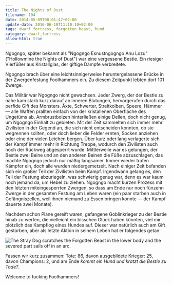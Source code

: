```yaml
---
title: The Nights of Dust
filename: 104
date: 2014-05-09T00:01:47+02:00
update-date: 2016-06-18T11:10:10+02:00
tags: dwarf fortress, forgotten beast, hund
category: dwarf_fortress
allow-html: true
---
```


<p>Ngogngo, später bekannt als "Ngogngo Esnustngogngo Anu Lozu" ("Hollowmine the Nights of Dust") war eine vergessene Bestie. Ein riesiger Vierfüßer aus Kristallglas, der giftige Dämpfe verbreitete.</p>

<p>Ngogngo brach über eine leichtsinnigerweise heruntergelassene Brücke in der Zwergenfestung Foolhammers ein. Zu diesem Zeitpunkt lebten dort 101 Zwerge.</p>

<p>Das Militär war Ngogngo nicht gewachsen. Jeder Zwerg, der der Bestie zu nahe kam starb kurz darauf an inneren Blutungen, hervorgerufen durch das perfide Gift des Monsters. Äxte, Schwerter, Streitkolben, Speere, Hämmer — alle Waffen prallten einfach von der kristallenen Oberfläche des Ungetüms ab. Armbrustbolzen hinterließen einige Dellen, doch nicht genug, um Ngogngo Einhalt zu gebieten. Mit der Zeit sammelten sich immer mehr Zivilisten in der Gegend an, die sich nicht entscheiden konnten, ob sie wegrennen sollten, oder doch lieber die Felder ernten, Socken anziehen oder eine der vielen Leichen bergen. Über kurz oder lang verlagerte sich der Kampf immer mehr in Richtung Treppe, wodurch den Zivilisten auch noch der Rückweg abgesperrt wurde. Mittlerweile war es gelungen, der Bestie zwei Beine und an den anderen Beinen die Füße abzuschlagen, das machte Ngogngo jedoch nur mäßig langsamer. Immer wieder trafen Kämpfer ein, doch alle wurden niedergemetzelt. Nach einiger Zeit befanden sich ein großer Teil der Zivilisten beim Kampf. Irgendwann gelang es, den Teil der Festung abzuriegeln, was schwierig genug war, denn es war kaum noch jemand da, um Hebel zu ziehen. Ngogngo macht kurzen Prozess mit den letzten miteingesperrten Zwergen, so dass am Ende nur noch fünzehn Zwerge in der gesamten Festung am Leben waren (ein paar starben auch in Gefängniszellen, weil ihnen niemand zu Essen bringen konnte — der Kampf dauerte zwei Monate).</p>

<p>Nachdem schon Pläne gereift waren, gefangene Goblinkrieger zu der Bestie hinab zu werfen, die vielleicht ein bisschen Glück haben könnten, viel mir plötzlich das Kampflog eines Hundes auf. Dieser war natürlich auch am Gift gestorben, aber als letzte Aktion in seinem Leben hat er folgendes getan:</p>

<p><img src="https://www.strangerthanusual.de/hosted_files/173/download" alt="The Stray Dog scratches the Forgotten Beast in the lower body and the severed part sails off in an arc."></p>

<p>Fassen wir kurz zusammen: Tote: 86, davon ausgebildete Krieger: 25, davon Champions: 2, und am Ende <em>kommt ein Hund und kratzt die Bestie zu Tode?</em>.</p>

<p>Welcome to fucking Foolhammers!</p>


